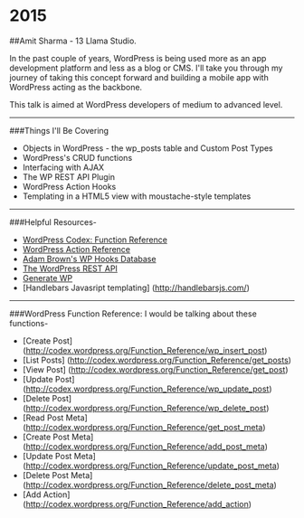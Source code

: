 # 2015

##Amit Sharma - 13 Llama Studio.

In the past couple of years, WordPress is being used more as an app development platform and less as a blog or CMS. I'll take you through my journey of taking this concept forward and building a mobile app with WordPress acting as the backbone.

This talk is aimed at WordPress developers of medium to advanced level.

------------------------------------------------------------

###Things I'll Be Covering
- Objects in WordPress - the wp_posts table and Custom Post Types
- WordPress's CRUD functions
- Interfacing with AJAX
- The WP REST API Plugin
- WordPress Action Hooks
- Templating in a HTML5 view with moustache-style templates

------------------------------------------------------------

###Helpful Resources- 
- [WordPress Codex: Function Reference](http://codex.wordpress.org/Function_Reference)
- [WordPress Action Reference](http://codex.wordpress.org/Plugin_API/Action_Reference)
- [Adam Brown's WP Hooks Database](http://adambrown.info/p/wp_hooks)
- [The WordPress REST API](http://wp-api.org/) 
- [Generate WP](http://www.generatewp.com/)
- [Handlebars Javasript templating] (http://handlebarsjs.com/)

------------------------------------------------------------

###WordPress Function Reference: I would be talking about these functions-
- [Create Post] (http://codex.wordpress.org/Function_Reference/wp_insert_post)
- [List Posts] (http://codex.wordpress.org/Function_Reference/get_posts)
- [View Post] (http://codex.wordpress.org/Function_Reference/get_post)
- [Update Post] (http://codex.wordpress.org/Function_Reference/wp_update_post)
- [Delete Post] (http://codex.wordpress.org/Function_Reference/wp_delete_post)
- [Read Post Meta] (http://codex.wordpress.org/Function_Reference/get_post_meta)
- [Create Post Meta] (http://codex.wordpress.org/Function_Reference/add_post_meta)
- [Update Post Meta] (http://codex.wordpress.org/Function_Reference/update_post_meta)
- [Delete Post Meta] (http://codex.wordpress.org/Function_Reference/delete_post_meta)
- [Add Action] (http://codex.wordpress.org/Function_Reference/add_action)
